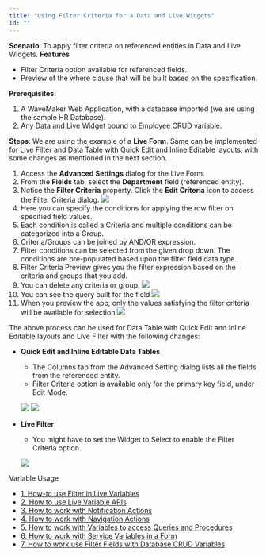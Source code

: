 ```yaml
---
title: "Using Filter Criteria for a Data and Live Widgets"
id: ""
---
```


**Scenario**: To apply filter criteria on referenced entities in Data and Live Widgets. **Features**

- Filter Criteria option available for referenced fields.
- Preview of the where clause that will be built based on the specification.

**Prerequisites**:

1. A WaveMaker Web Application, with a database imported (we are using the sample HR Database).
2. Any Data and Live Widget bound to Employee CRUD variable.

**Steps**: We are using the example of a **Live Form**. Same can be implemented for Live Filter and Data Table with Quick Edit and Inline Editable layouts, with some changes as mentioned in the next section.

1. Access the **Advanced Settings** dialog for the Live Form.
2. From the **Fields** tab, select the **Department** field (referenced entity).
3. Notice the **Filter Criteria** property. Click the **Edit Criteria** icon to access the Filter Criteria dialog. [![](../assets/liveform_filtercriteria1.png)](../assets/liveform_filtercriteria1.png)
4. Here you can specify the conditions for applying the row filter on specified field values.
5. Each condition is called a Criteria and multiple conditions can be categorized into a Group.
6. Criteria/Groups can be joined by AND/OR expression.
7. Filter conditions can be selected from the given drop down. The conditions are pre-populated based upon the filter field data type.
8. Filter Criteria Preview gives you the filter expression based on the criteria and groups that you add.
9. You can delete any criteria or group. [![](../assets/liveform_filterfields.png)](../assets/liveform_filterfields.png)
10. You can see the query built for the field [![](../assets/liveform_filtercriteria.png)](../assets/liveform_filtercriteria.png)
11. When you preview the app, only the values satisfying the filter criteria will be available for selection [![](../assets/liveform_filtercriteria_run.png)](../assets/liveform_filtercriteria_run.png)

The above process can be used for Data Table with Quick Edit and Inline Editable layouts and Live Filter with the following changes:

- **Quick Edit and Inline Editable Data Tables**
    
    - The Columns tab from the Advanced Setting dialog lists all the fields from the referenced entity.
    - Filter Criteria option is available only for the primary key field, under Edit Mode.
    
    [![](../assets/datatable_filtercriteria1.png)](../assets/datatable_filtercriteria1.png) [![](../assets/datatable_filtercriteria2.png)](../assets/datatable_filtercriteria2.png)
- **Live Filter**
    
    - You might have to set the Widget to Select to enable the Filter Criteria option.
    
    [![](../assets/livefilter_filtercriteria.png)](../assets/livefilter_filtercriteria.png)

Variable Usage

- [1\. How-to use Filter in Live Variables](/learn/how-tos/using-filter-conditions-variable/)
- [2\. How to use Live Variable APIs](/learn/how-tos/using-live-variable-apis/)
- [3\. How to work with Notification Actions](/learn/how-tos/using-notification-actions/)
- [4\. How to work with Navigation Actions](/learn/how-tos/using-navigation-action/)
- [5\. How to work with Variables to access Queries and Procedures](/learn/how-tos/using-variables-queries-procedure/)
- [6\. How to work with Service Variables in a Form](/learn/how-tos/using-service-variable-form/)
- [7\. How to work use Filter Fields with Database CRUD Variables](#)
